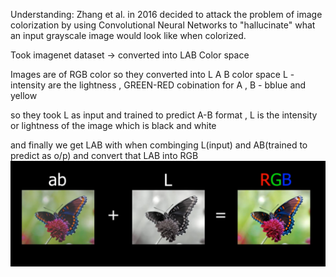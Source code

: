 
Understanding: Zhang et al. in 2016
decided to attack
the problem of image
colorization by using
Convolutional Neural
Networks to "hallucinate"
what an input grayscale
image would look like when colorized.

Took imagenet dataset   ->  converted into LAB Color space

Images are of RGB color  so they converted  into L A B color space   L - intensity are the lightness ,  GREEN-RED cobination for A , B - bblue and yellow  

so they took L as input and trained to predict A-B format , L is the intensity or lightness of the image which is black and white

and finally we get LAB with when combinging L(input) and AB(trained to predict as o/p) and convert that LAB into RGB 
![alt text](https://github.com/BALAJIS2002/Projects/blob/main/Colorize%20B%26W%20image-%20Cafemodel/understanding/Screenshot%202025-01-04%20205421.png)
